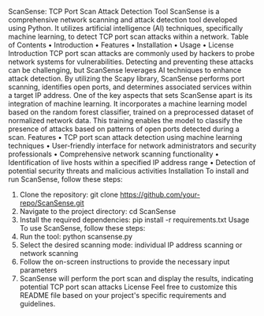 ScanSense: TCP Port Scan Attack Detection Tool
ScanSense is a comprehensive network scanning and attack detection tool developed using Python. It utilizes artificial intelligence (AI) techniques, specifically machine learning, to detect TCP port scan attacks within a network.
Table of Contents
•	Introduction
•	Features
•	Installation
•	Usage
•	License
Introduction
TCP port scan attacks are commonly used by hackers to probe network systems for vulnerabilities. Detecting and preventing these attacks can be challenging, but ScanSense leverages AI techniques to enhance attack detection. By utilizing the Scapy library, ScanSense performs port scanning, identifies open ports, and determines associated services within a target IP address.
One of the key aspects that sets ScanSense apart is its integration of machine learning. It incorporates a machine learning model based on the random forest classifier, trained on a preprocessed dataset of normalized network data. This training enables the model to classify the presence of attacks based on patterns of open ports detected during a scan.
Features
•	TCP port scan attack detection using machine learning techniques
•	User-friendly interface for network administrators and security professionals
•	Comprehensive network scanning functionality
•	Identification of live hosts within a specified IP address range
•	Detection of potential security threats and malicious activities
Installation
To install and run ScanSense, follow these steps:
1.	Clone the repository: git clone https://github.com/your-repo/ScanSense.git
2.	Navigate to the project directory: cd ScanSense
3.	Install the required dependencies: pip install -r requirements.txt
Usage
To use ScanSense, follow these steps:
1.	Run the tool: python scansense.py
2.	Select the desired scanning mode: individual IP address scanning or network scanning
3.	Follow the on-screen instructions to provide the necessary input parameters
4.	ScanSense will perform the port scan and display the results, indicating potential TCP port scan attacks
License
Feel free to customize this README file based on your project's specific requirements and guidelines.

